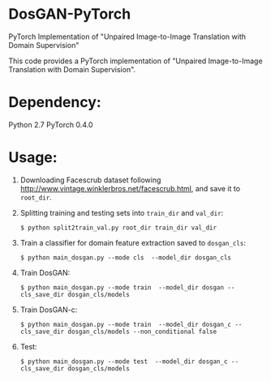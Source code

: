 # DosGAN-PyTorch
PyTorch Implementation of "Unpaired Image-to-Image Translation with Domain Supervision"


This code provides a PyTorch implementation of "Unpaired Image-to-Image Translation with Domain Supervision". 

# Dependency:
Python 2.7
PyTorch 0.4.0

# Usage:
1. Downloading Facescrub dataset following http://www.vintage.winklerbros.net/facescrub.html, and save it to `root_dir`.

2. Splitting training and testing sets into `train_dir` and `val_dir`: 

   `$ python split2train_val.py root_dir train_dir val_dir`

3. Train a classifier for domain feature extraction saved to `dosgan_cls`:

   `$ python main_dosgan.py --mode cls  --model_dir dosgan_cls`

4. Train DosGAN:

   `$ python main_dosgan.py --mode train  --model_dir dosgan --cls_save_dir dosgan_cls/models` 

5. Train DosGAN-c:

   `$ python main_dosgan.py --mode train  --model_dir dosgan_c --cls_save_dir dosgan_cls/models --non_conditional false`

6. Test:

   `$ python main_dosgan.py --mode test  --model_dir dosgan_c --cls_save_dir dosgan_cls/models`
